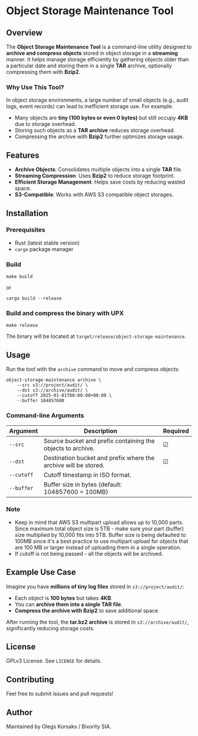 # Object Storage Maintenance Tool

## Overview
The **Object Storage Maintenance Tool** is a command-line utility designed to **archive and compress objects** stored in 
object storage in a **streaming** manner. It helps manage storage efficiently by gathering objects older than a 
particular date and storing them in a single **TAR** archive, optionally compressing them with **Bzip2**.

### Why Use This Tool?
In object storage environments, a large number of small objects (e.g., audit logs, event records) can lead to 
inefficient storage use. For example:
- Many objects are **tiny (100 bytes or even 0 bytes)** but still occupy **4KB** due to storage overhead.
- Storing such objects as a **TAR archive** reduces storage overhead.
- Compressing the archive with **Bzip2** further optimizes storage usage.

## Features
- **Archive Objects**: Consolidates multiple objects into a single **TAR** file.
- **Streaming Compression**: Uses **Bzip2** to reduce storage footprint.
- **Efficient Storage Management**: Helps save costs by reducing wasted space.
- **S3-Compatible**: Works with AWS S3 compatible object storages.

## Installation
### Prerequisites
- Rust (latest stable version)
- `cargo` package manager

### Build
```shell
make build
```

or

```shell
cargo build --release
```

### Build and compress the binary with UPX
```shell
make release
```

The binary will be located at `target/release/object-storage-maintenance`.

## Usage
Run the tool with the `archive` command to move and compress objects:

```shell
object-storage-maintenance archive \
    --src s3://project/audit/ \
    --dst s3://archive/audit/ \
    --cutoff 2025-01-01T00:00:00+00:00 \
    --buffer 104857600
```

### Command-line Arguments
| Argument   | Description                                                     | Required |
|------------|-----------------------------------------------------------------|----------|
| `--src`    | Source bucket and prefix containing the objects to archive.     | &#x2611; |
| `--dst`    | Destination bucket and prefix where the archive will be stored. | &#x2611; |
| `--cutoff` | Cutoff timestamp in ISO format.                                 |          |
| `--buffer` | Buffer size in bytes (default: 104857600 = 100MB)               |          |


### Note
- Keep in mind that AWS S3 multipart upload allows up to 10,000 parts. Since maximum total object size is 5TB - make 
sure your part (buffer) size multiplied by 10,000 fits into 5TB. Buffer size is being defaulted to 100MB since it's a 
best practice to use multipart upload for objects that are 100 MB or larger instead of uploading them in a single 
operation.
- If cutoff is not being passed - all the objects will be archived.


## Example Use Case
Imagine you have **millions of tiny log files** stored in `s3://project/audit/`:
- Each object is **100 bytes** but takes **4KB**.
- You can **archive them into a single TAR file**.
- **Compress the archive with Bzip2** to save additional space.

After running the tool, the **tar.bz2 archive** is stored in `s3://archive/audit/`, significantly reducing storage
costs.

## License
GPLv3 License. See `LICENSE` for details.

## Contributing
Feel free to submit issues and pull requests!

## Author
Maintained by Olegs Korsaks / Bixority SIA.
